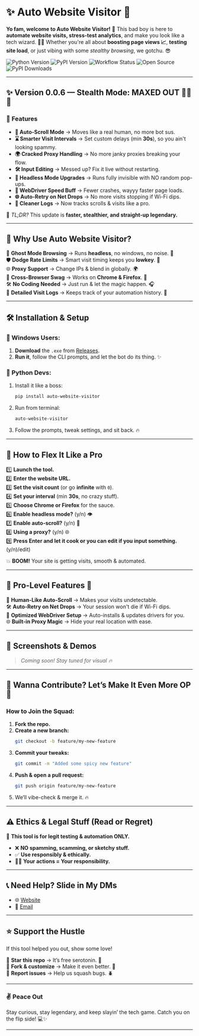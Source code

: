 # ✨ **Auto Website Visitor** 🚀  

**Yo fam, welcome to Auto Website Visitor!** 🎉 This bad boy is here to **automate website visits, stress-test analytics**, and make you look like a tech wizard. 🧙‍♂️ Whether you're all about **boosting page views 📈**, **testing site load**, or just vibing with some *stealthy browsing*, we gotchu. 😎  

![Python Version](https://img.shields.io/pypi/pyversions/auto-website-visitor?style=flat-square&color=42A5F5&logo=python)
![PyPI Version](https://img.shields.io/pypi/v/auto-website-visitor?style=flat-square&color=00C853&logo=pypi)
![Workflow Status](https://img.shields.io/github/actions/workflow/status/nayandas69/auto-website-visitor/python-ci.yml?style=flat-square&color=4DB6AC&logo=github)
![Open Source](https://badges.frapsoft.com/os/v1/open-source.svg?v=103)
![PyPI Downloads](https://static.pepy.tech/badge/auto-website-visitor)  

---  

## ✨ **Version 0.0.6** — Stealth Mode: MAXED OUT 🕵️‍♂️💨  

### 🚀 **Features**  
- **🤍 Auto-Scroll Mode** → Moves like a real human, no more bot sus.
- **⌛ Smarter Visit Intervals** → Set custom delays (min **30s**), so you ain't looking spammy.  
- **🌍 Cracked Proxy Handling** → No more janky proxies breaking your flow.  
- **🛠️ Input Editing** → Messed up? Fix it live without restarting.
- **🐛 Headless Mode Upgrades** → Runs fully invisible with NO random pop-ups.
- **🚗 WebDriver Speed Buff** → Fewer crashes, wayyy faster page loads.  
- **🌐 Auto-Retry on Net Drops** → No more visits stopping if Wi-Fi dips.
- **📘 Cleaner Logs** → Now tracks scrolls & visits like a pro.

💨 *TL;DR?* This update is **faster, stealthier, and straight-up legendary.**  

---

## 💪 **Why Use Auto Website Visitor?**  

💯 **Ghost Mode Browsing** → Runs **headless**, no windows, no noise.  👻  
🛡️ **Dodge Rate Limits** → Smart visit timing keeps you **lowkey**.  🔄  
🌐 **Proxy Support** → Change IPs & blend in globally.  🌍  
🔄 **Cross-Browser Swag** → Works on **Chrome & Firefox**.  🦊  
🛠️ **No Coding Needed** → Just run & let the magic happen.  🎧  
📝 **Detailed Visit Logs** → Keeps track of your automation history.  📘  

---

## 🛠️ **Installation & Setup**  

### 👾 Windows Users:  
1. **Download** the `.exe` from [Releases](https://github.com/nayandas69/auto-website-visitor/releases/latest).  
2. **Run it**, follow the CLI prompts, and let the bot do its thing. ✨  

### 🐍 Python Devs:  
1. Install it like a boss:  
   ```bash
   pip install auto-website-visitor
   ```  
2. Run from terminal:  
   ```bash
   auto-website-visitor
   ```  
3. Follow the prompts, tweak settings, and sit back. 🔥  

---

## 🌟 **How to Flex It Like a Pro**  

1️⃣ **Launch the tool.**  
2️⃣ **Enter the website URL.**  
3️⃣ **Set the visit count** (or go **infinite** with `0`).  
4️⃣ **Set your interval** (min **30s**, no crazy stuff).  
5️⃣ **Choose Chrome or Firefox** for the sauce.  
6️⃣ **Enable headless mode?** (y/n) 👁️  
7️⃣ **Enable auto-scroll?** (y/n) 🔄  
8️⃣ **Using a proxy?** (y/n) 🌐  
9️⃣ **Press Enter and let it cook or you can edit if you input something.**  (y/n)/edit)

💥 **BOOM!** Your site is getting visits, smooth & automated.  

---

## 🔮 **Pro-Level Features** 🧠  

🔄 **Human-Like Auto-Scroll** → Makes your visits undetectable.  
🛠️ **Auto-Retry on Net Drops** → Your session won't die if Wi-Fi dips.  
🚀 **Optimized WebDriver Setup** → Auto-installs & updates drivers for you.  
🌐 **Built-in Proxy Magic** → Hide your real location with ease.  

---

## 🎨 **Screenshots & Demos**  
> *Coming soon! Stay tuned for visual 🔥*

---

## 👥 **Wanna Contribute? Let’s Make It Even More OP** 🌟  

### **How to Join the Squad:**  
1. **Fork the repo.**  
2. **Create a new branch:**  
   ```bash
   git checkout -b feature/my-new-feature
   ```  
3. **Commit your tweaks:**  
   ```bash
   git commit -m "Added some spicy new feature"  
   ```  
4. **Push & open a pull request:**  
   ```bash
   git push origin feature/my-new-feature  
   ```  
5. We’ll vibe-check & merge it. 🔥  

---

## ⚠️ **Ethics & Legal Stuff (Read or Regret)**  

🚨 **This tool is for legit testing & automation ONLY.**  
- ❌ **NO spamming, scamming, or sketchy stuff.**  
- ✅ **Use responsibly & ethically.**  
- 🚶️‍♂️ **Your actions = Your responsibility.**  

---

## 📞 **Need Help? Slide in My DMs**  
- 🌐 [Website](https://socialportal.nayanchandradas.com)  
- 📧 [Email](mailto:nayanchandradas@hotmail.com)  

---

## ⭐ Support the Hustle  
If this tool helped you out, show some love!  

🌟 **Star this repo** → It’s free serotonin. 💖  
🔄 **Fork & customize** → Make it even better. 🚀  
🐛 **Report issues** → Help us squash bugs. 🪲  

---

### ✌️ Peace Out  
Stay curious, stay legendary, and keep slayin’ the tech game. Catch you on the flip side! 💻✨  

---
